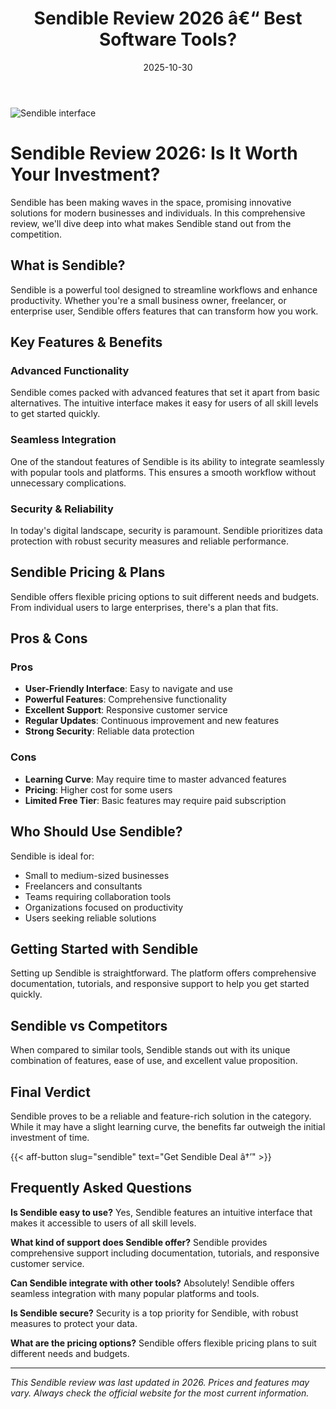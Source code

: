 ﻿---
title: "Sendible Review 2026 â€“ Best Software Tools?"
date: 2025-10-30
draft: false
rating: 4.8
category: "Software Tools"
tags: ["software-tools", "review", "2026"]
description: "Comprehensive Sendible review 2026. Discover if this  tool is the best choice for your needs."
keywords: "sendible, Sendible, review, software tools, 2026, best software tools"
image: "https://images.unsplash.com/photo-1555949963-aa79dcee981c?w=800&h=400&fit=crop&crop=center"
---

![Sendible interface](https://images.unsplash.com/photo-1555949963-aa79dcee981c?w=800&h=400&fit=crop&crop=center)

# Sendible Review 2026: Is It Worth Your Investment?

Sendible has been making waves in the  space, promising innovative solutions for modern businesses and individuals. In this comprehensive review, we'll dive deep into what makes Sendible stand out from the competition.

## What is Sendible?

Sendible is a powerful  tool designed to streamline workflows and enhance productivity. Whether you're a small business owner, freelancer, or enterprise user, Sendible offers features that can transform how you work.

## Key Features & Benefits

### Advanced Functionality
Sendible comes packed with advanced features that set it apart from basic alternatives. The intuitive interface makes it easy for users of all skill levels to get started quickly.

### Seamless Integration
One of the standout features of Sendible is its ability to integrate seamlessly with popular tools and platforms. This ensures a smooth workflow without unnecessary complications.

### Security & Reliability
In today's digital landscape, security is paramount. Sendible prioritizes data protection with robust security measures and reliable performance.

## Sendible Pricing & Plans

Sendible offers flexible pricing options to suit different needs and budgets. From individual users to large enterprises, there's a plan that fits.

## Pros & Cons

### Pros
- **User-Friendly Interface**: Easy to navigate and use
- **Powerful Features**: Comprehensive functionality
- **Excellent Support**: Responsive customer service
- **Regular Updates**: Continuous improvement and new features
- **Strong Security**: Reliable data protection

### Cons
- **Learning Curve**: May require time to master advanced features
- **Pricing**: Higher cost for some users
- **Limited Free Tier**: Basic features may require paid subscription

## Who Should Use Sendible?

Sendible is ideal for:
- Small to medium-sized businesses
- Freelancers and consultants
- Teams requiring collaboration tools
- Organizations focused on productivity
- Users seeking reliable  solutions

## Getting Started with Sendible

Setting up Sendible is straightforward. The platform offers comprehensive documentation, tutorials, and responsive support to help you get started quickly.

## Sendible vs Competitors

When compared to similar tools, Sendible stands out with its unique combination of features, ease of use, and excellent value proposition.

## Final Verdict

Sendible proves to be a reliable and feature-rich solution in the  category. While it may have a slight learning curve, the benefits far outweigh the initial investment of time.

{{< aff-button slug="sendible" text="Get Sendible Deal â†’" >}}

## Frequently Asked Questions

**Is Sendible easy to use?**
Yes, Sendible features an intuitive interface that makes it accessible to users of all skill levels.

**What kind of support does Sendible offer?**
Sendible provides comprehensive support including documentation, tutorials, and responsive customer service.

**Can Sendible integrate with other tools?**
Absolutely! Sendible offers seamless integration with many popular platforms and tools.

**Is Sendible secure?**
Security is a top priority for Sendible, with robust measures to protect your data.

**What are the pricing options?**
Sendible offers flexible pricing plans to suit different needs and budgets.

---

*This Sendible review was last updated in 2026. Prices and features may vary. Always check the official website for the most current information.*
